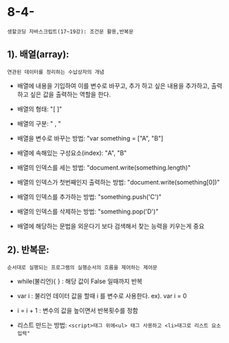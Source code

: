 # 8-4-
```생할코딩 자바스크립트(17~19강): 조건문 활용,반복문```


## 1). 배열(array): 
```연관된 데이터를 정리하는 수납상자의 개념 ```

 - 배열에 내용을 기입하여 이를 변수로 바꾸고, 추가 하고 싶은 내용을 추가하고, 출력하고 싶은 값을 출력하는 역할을 한다.

 - 배열의 형태: "[ ]"

 - 배열의 구분: " , "

 - 배열을 변수로 바꾸는 방법: "var something = ["A", "B"]

 - 배열에 속해있는 구성요소(index): "A", "B"
 
 - 배열의 인덱스를 세는 방법: "document.write(something.length)"

 - 배열의 인덱스가 첫번째인지 출력하는 방법: "document.write(something[0])"

 - 배열의 인덱스를 추가하는 방법: "something.push('C')"

 - 배열의 인덱스를 삭제하는 방법: "something.pop('D')"

 - 배열에 해당하는 문법을 외운다기 보다 검색해서 찾는 능력을 키우는게 중요


## 2). 반복문: 
```순서대로 실행되는 프로그램의 실행순서의 흐름을 제어하는 제어문```


- while(불리언){ } : 해당 값이 False 일때까지 반복

- var i : 불리언 데이터 값을 할때 i 를 변수로 사용한다. 
         ex). var i = 0
               
- i = i + 1 : 변수의 값을 높이면서 반복횟수를 정함

- 리스트 만드는 방법: 
 ```<script>태그 위에<ul> 태그 사용하고 <li>태그로 리스트 요소 입력"```